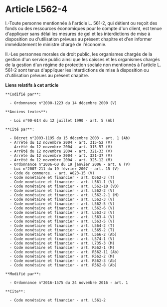 # Article L562-4

I.-Toute personne mentionnée à l'article L. 561-2, qui détient ou reçoit  des fonds ou des ressources économiques pour le
compte d'un client, est  tenue d'appliquer sans délai les mesures de gel et les interdictions de  mise à disposition ou
d'utilisation prévues au présent chapitre et d'en  informer immédiatement le ministre chargé de l'économie. 

II.-Les personnes morales de droit public, les organismes chargés de la  gestion d'un service public ainsi que les caisses et
les organismes  chargés de la gestion d'un régime de protection sociale non mentionnés à  l'article L. 561-2 sont tenus
d'appliquer les interdictions de mise à  disposition ou d'utilisation prévues au présent chapitre.

**Liens relatifs à cet article**

	**Codifié par**:

	  - Ordonnance n°2000-1223 du 14 décembre 2000 (V)

	**Anciens textes**:

	  - Loi n°90-614 du 12 juillet 1990 - art. 5 (Ab)

	**Cité par**:

	  - Décret n°2003-1195 du 15 décembre 2003 - art. 1 (Ab)
	  - Arrêté du 12 novembre 2004 - art. 315-52 (V)
	  - Arrêté du 12 novembre 2004 - art. 315-57 (V)
	  - Arrêté du 12 novembre 2004 - art. 321-33 (V)
	  - Arrêté du 12 novembre 2004 - art. 321-37 (V)
	  - Arrêté du 12 novembre 2004 - art. 325-12 (M)
	  - Ordonnance n°2006-60 du 19 janvier 2006 - art. 6 (V)
	  - Loi n°2007-211 du 19 février 2007 - art. 15 (V)
	  - Code de commerce. - art. A823-15 (V)
	  - Code monétaire et financier - art. D562-3 (T)
	  - Code monétaire et financier - art. L561-1 (V)
	  - Code monétaire et financier - art. L562-10 (VD)
	  - Code monétaire et financier - art. L562-2 (V)
	  - Code monétaire et financier - art. L562-2-1 (M)
	  - Code monétaire et financier - art. L562-3 (V)
	  - Code monétaire et financier - art. L562-5 (V)
	  - Code monétaire et financier - art. L562-6 (V)
	  - Code monétaire et financier - art. L563-3 (V)
	  - Code monétaire et financier - art. L563-4 (V)
	  - Code monétaire et financier - art. L563-5 (V)
	  - Code monétaire et financier - art. L564-2 (T)
	  - Code monétaire et financier - art. L565-2 (T)
	  - Code monétaire et financier - art. L566-2 (Ab)
	  - Code monétaire et financier - art. L574-1 (V)
	  - Code monétaire et financier - art. L735-3 (M)
	  - Code monétaire et financier - art. R562-1 (M)
	  - Code monétaire et financier - art. R562-11 (Ab)
	  - Code monétaire et financier - art. R562-2 (M)
	  - Code monétaire et financier - art. R562-3 (Ab)
	  - Code monétaire et financier - art. R562-8 (Ab)

	**Modifié par**:

	  - Ordonnance n°2016-1575 du 24 novembre 2016 - art. 1

	**Cite**:

	  - Code monétaire et financier - art. L561-2
